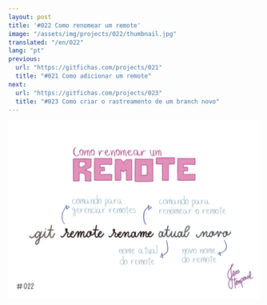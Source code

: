 ```yaml
---
layout: post
title: '#022 Como renomear um remote'
image: "/assets/img/projects/022/thumbnail.jpg"
translated: "/en/022"
lang: "pt"
previous:
  url: "https://gitfichas.com/projects/021"
  title: "#021 Como adicionar um remote"
next:
  url: "https://gitfichas.com/projects/023"
  title: "#023 Como criar o rastreamento de um branch novo"
---
```


<img alt="Use o comando 'git remote rename atual novo' para dar um novo nome para um remote pre-existente" src="/assets/img/projects/022/full.jpg">